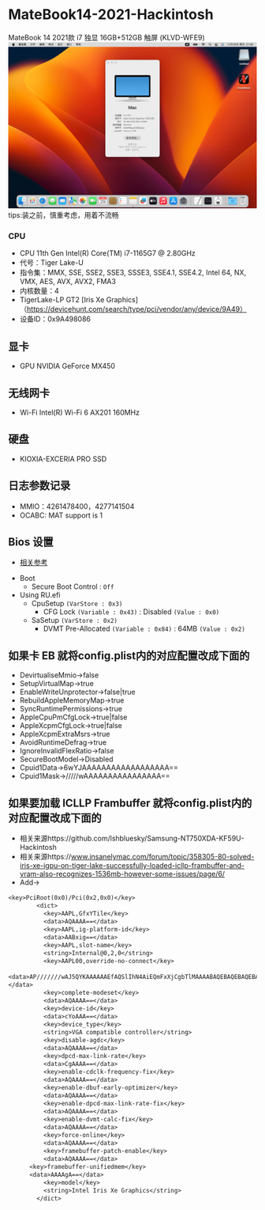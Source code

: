 # MateBook14-2021-Hackintosh
MateBook 14 2021款 i7 独显 16GB+512GB 触屏 (KLVD-WFE9)
![展示图](./docs/zhanshi.png) 
tips:装之前，慎重考虑，用着不流畅
### CPU
* CPU 11th Gen Intel(R) Core(TM) i7-1165G7 @ 2.80GHz
* 代号：Tiger Lake-U
* 指令集：MMX, SSE, SSE2, SSE3, SSSE3, SSE4.1, SSE4.2, Intel 64, NX, VMX, AES, AVX, AVX2, FMA3
* 内核数量：4
* TigerLake-LP GT2 [Iris Xe Graphics]   （https://devicehunt.com/search/type/pci/vendor/any/device/9A49）
* 设备ID：0x9A498086

## 显卡
* GPU NVIDIA GeForce MX450

## 无线网卡
* Wi-Fi Intel(R) Wi-Fi 6 AX201 160MHz

## 硬盘
* KIOXIA-EXCERIA PRO SSD

## 日志参数记录
* MMIO：4261478400，4277141504
* OCABC: MAT support is 1

## Bios 设置
*  [相关参考](docs/Section_PE32_image_SetupUtility_SetupUtility_body_IFR.txt)
- Boot
  - Secure Boot Control : `Off`
- Using RU.efi
  - CpuSetup `(VarStore : 0x3)`
    - CFG Lock `(Variable : 0x43)` : Disabled `(Value : 0x0)`
  - SaSetup `(VarStore : 0x2)`
    - DVMT Pre-Allocated `(Variable : 0x84)` : 64MB `(Value : 0x2)`

## 如果卡 EB 就将config.plist内的对应配置改成下面的
* DevirtualiseMmio->false
* SetupVirtualMap->true
* EnableWriteUnprotector->false|true
* RebuildAppleMemoryMap->true
* SyncRuntimePermissions->true
* AppleCpuPmCfgLock->true|false
* AppleXcpmCfgLock->true|false
* AppleXcpmExtraMsrs->true
* AvoidRuntimeDefrag->true
* IgnoreInvalidFlexRatio->false
* SecureBootModel->Disabled
* Cpuid1Data->6wYJAAAAAAAAAAAAAAAAAA==
* Cpuid1Mask->/////wAAAAAAAAAAAAAAAA==

## 如果要加载  ICLLP Frambuffer 就将config.plist内的对应配置改成下面的
* 相关来源https://github.com/lshbluesky/Samsung-NT750XDA-KF59U-Hackintosh
* 相关来源https://www.insanelymac.com/forum/topic/358305-80-solved-iris-xe-igpu-on-tiger-lake-successfully-loaded-icllp-frambuffer-and-vram-also-recognizes-1536mb-however-some-issues/page/6/
* Add->
```
<key>PciRoot(0x0)/Pci(0x2,0x0)</key>
        <dict>
          <key>AAPL,GfxYTile</key>
          <data>AQAAAA==</data>
          <key>AAPL,ig-platform-id</key>
          <data>AABxig==</data>
          <key>AAPL,slot-name</key>
          <string>Internal@0,2,0</string>
          <key>AAPL00,override-no-connect</key>
          <data>AP///////wAJ5QYKAAAAAAEfAQSlIhN4AiEQmFxXjCgbTlMAAAABAQEBAQEBAQEBAQEBAQEBuTeA3HA4H0AwIDUAWMIQAAAaAAAAAAAAAAAAAAAAAAAAAAAaAAAA/gBCT0UgMTgKICAgICAgAAAA/gBORTE1NkZITS1OUzAKACY=</data>
          <key>complete-modeset</key>
          <data>AQAAAA==</data>
          <key>device-id</key>
          <data>cYoAAA==</data>
          <key>device_type</key>
          <string>VGA compatible controller</string>
          <key>disable-agdc</key>
          <data>AQAAAA==</data>
          <key>dpcd-max-link-rate</key>
          <data>CgAAAA==</data>
          <key>enable-cdclk-frequency-fix</key>
          <data>AQAAAA==</data>
          <key>enable-dbuf-early-optimizer</key>
          <data>AQAAAA==</data>
          <key>enable-dpcd-max-link-rate-fix</key>
          <data>AQAAAA==</data>
          <key>enable-dvmt-calc-fix</key>
          <data>AQAAAA==</data>
          <key>force-online</key>
          <data>AQAAAA==</data>
          <key>framebuffer-patch-enable</key>
          <data>AQAAAA==</data>
	  <key>framebuffer-unifiedmem</key>
	  <data>AAAAgA==</data>
          <key>model</key>
          <string>Intel Iris Xe Graphics</string>
        </dict>
```
